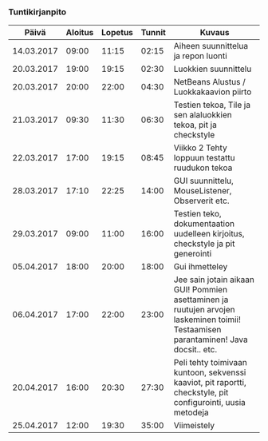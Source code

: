 ### Tuntikirjanpito
Päivä | Aloitus | Lopetus | Tunnit | Kuvaus
--------------- | ----- | ------ | ------ | ------
14.03.2017 | 09:00 | 11:15 | 02:15 | Aiheen suunnittelua ja repon luonti
20.03.2017 | 19:00 | 19:15 | 02:30 | Luokkien suunnittelu 
20.03.2017 | 20:00 | 22:00 | 04:30 | NetBeans Alustus / Luokkakaavion piirto
21.03.2017 | 09:30 | 11:30 | 06:30 | Testien tekoa, Tile ja sen alaluokkien tekoa, pit ja checkstyle
22.03.2017 | 17:00 | 19:15 | 08:45 | Viikko 2 Tehty loppuun testattu ruudukon tekoa 
28.03.2017 | 17:10 | 22:25 | 14:00 | GUI suunnittelu, MouseListener, Observerit etc. 
29.03.2017 | 09:00 | 11:00 | 16:00 | Testien teko, dokumentaation uudelleen kirjoitus, checkstyle ja pit generointi
05.04.2017 | 18:00 | 20:00 | 18:00 | Gui ihmetteley
06.04.2017 | 17:00 | 22:00 | 23:00 | Jee sain jotain aikaan GUI! Pommien asettaminen ja ruutujen arvojen laskeminen toimii! Testaamisen parantaminen! Java docsit.. etc.
20.04.2017 | 16:00 | 20:30 | 27:30 | Peli tehty toimivaan kuntoon, sekvenssi kaaviot, pit raportti, checkstyle, pit configurointi, uusia metodeja
25.04.2017 | 12:00 | 19:30 | 35:00| Viimeistely


